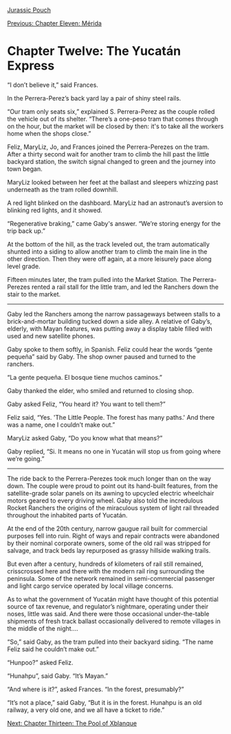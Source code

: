 [Jurassic Pouch](README.md)

[Previous: Chapter Eleven: Mérida](ch11.md)

# Chapter Twelve: The Yucatán Express

“I don’t believe it,” said Frances.

In the Perrera-Perez’s back yard lay a pair of shiny steel rails.

“Our tram only seats six,” explained S. Perrera-Perez as the couple rolled the vehicle out of its shelter. “There’s a one-peso tram that comes through on the hour, but the market will be closed by then: it's to take all the workers home when the shops close.” 

Feliz, MaryLiz, Jo, and Frances joined the Perrera-Perezes on the tram. After a thirty second wait for another tram to climb the hill past the little backyard station, the switch signal changed to green and the journey into town began.

MaryLiz looked between her feet at the ballast and sleepers whizzing past underneath as the tram rolled downhill. 

A red light blinked on the dashboard. MaryLiz had an astronaut’s aversion to blinking red lights, and it showed.

“Regenerative braking,” came Gaby's answer. “We’re storing energy for the trip back up.”

At the bottom of the hill, as the track leveled out, the tram automatically shunted into a siding to allow another tram to climb the main line in the other direction. Then they were off again, at a more leisurely pace along level grade.

Fifteen minutes later, the tram pulled into the Market Station. The Perrera-Perezes rented a rail stall for the little tram, and led the Ranchers down the stair to the market.

***

Gaby led the Ranchers among the narrow passageways between stalls to a brick-and-mortar building tucked down a side alley. A relative of Gaby’s, elderly, with Mayan features, was putting away a display table filled with used and new satellite phones.

Gaby spoke to them softly, in Spanish. Feliz could hear the words “gente pequeña” said by Gaby. The shop owner paused and turned to the ranchers.

“La gente pequeña. El bosque tiene muchos caminos.”

Gaby thanked the elder, who smiled and returned to closing shop.

Gaby asked Feliz, “You heard it? You want to tell them?”

Feliz said, “Yes. 'The Little People. The forest has many paths.' And there was a name, one I couldn’t make out.”

MaryLiz asked Gaby, “Do you know what that means?”

Gaby replied, “Si. It means no one in Yucatán will stop us from going where we’re going.”

***

The ride back to the Perrera-Perezes took much longer than on the way down. The couple were proud to point out its hand-built features, from the satellite-grade solar panels on its awning to upcycled electric wheelchair motors geared to every driving wheel. Gaby also told the incredulous Rocket Ranchers the origins of the miraculous system of light rail threaded throughout the inhabited parts of Yucatán. 

At the end of the 20th century, narrow gaugue rail built for commercial purposes fell into ruin. Right of ways and repair contracts were abandoned by their nominal corporate owners, some of the old rail was stripped for salvage, and track beds lay repurposed as grassy hillside walking trails.

But even after a century, hundreds of kilometers of rail still remained, crisscrossed here and there with the modern rail ring surrounding the peninsula. Some of the network remained in semi-commercial passenger and light cargo service operated by local village concerns. 
 
As to what the government of Yucatán might have thought of this potential source of tax revenue, and regulator’s nightmare, operating under their noses, little was said. And there were those occasional under-the-table shipments of fresh track ballast occasionally delivered to remote villages in the middle of the night....

“So,” said Gaby, as the tram pulled into their backyard siding. “The name Feliz said he couldn’t make out.”

“Hunpoo?” asked Feliz.

“Hunahpu”, said Gaby. “It’s Mayan.”

“And where is it?”, asked Frances. “In the forest, presumably?”

“It’s not a place,” said Gaby, “But it is in the forest. Hunahpu is an old railway, a very old one, and we all have a ticket to ride.”

[Next: Chapter Thirteen: The Pool of Xblanque](ch13.md)
